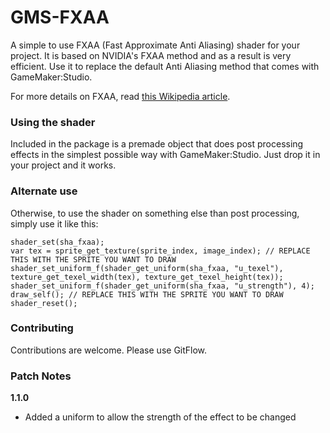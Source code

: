 # GMS-FXAA

A simple to use FXAA (Fast Approximate Anti Aliasing) shader for your project. It is based on NVIDIA's FXAA method and as a result is very efficient. Use it to replace the default Anti Aliasing method that comes with GameMaker:Studio.

For more details on FXAA, read [this Wikipedia article](http://en.wikipedia.org/wiki/Fast_approximate_anti-aliasing).

### Using the shader

Included in the package is a premade object that does post processing effects in the simplest possible way with GameMaker:Studio. Just drop it in your project and it works.

### Alternate use

Otherwise, to use the shader on something else than post processing, simply use it like this:

```
shader_set(sha_fxaa);
var tex = sprite_get_texture(sprite_index, image_index); // REPLACE THIS WITH THE SPRITE YOU WANT TO DRAW
shader_set_uniform_f(shader_get_uniform(sha_fxaa, "u_texel"), texture_get_texel_width(tex), texture_get_texel_height(tex));
shader_set_uniform_f(shader_get_uniform(sha_fxaa, "u_strength"), 4);
draw_self(); // REPLACE THIS WITH THE SPRITE YOU WANT TO DRAW
shader_reset();
```

### Contributing

Contributions are welcome. Please use GitFlow.

### Patch Notes

**1.1.0**

- Added a uniform to allow the strength of the effect to be changed

